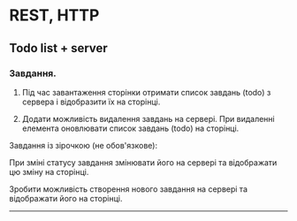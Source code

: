 # REST, HTTP

<h2>Todo list + server</h2>

<h3>Завдання.</h3> 

1. Під час завантаження сторінки отримати список завдань (todo) з сервера і відобразити їх на сторінці.

2. Додати можливість видалення завдань на сервері. При видаленні елемента оновлювати список завдань (todo) на сторінці.

Завдання із зірочкою (не обов'язкове):

При зміні статусу завдання змінювати його на сервері та відображати цю зміну на сторінці.

Зробити можливість створення нового завдання на сервері та відображати його на сторінці.

____

